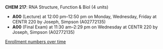 **CHEM 217**: RNA Structure, Function & Biol (4 units)

- **A00** (Lecture) at 12:00 pm–12:50 pm on Monday, Wednesday, Friday at CENTR 220 by Joseph, Simpson (A02772135)
- **A00** (Final Exam) at 11:30 am–2:29 pm on Wednesday at CENTR 220 by Joseph, Simpson (A02772135)

[Enrollment numbers over time](./CHEM217.tsv)
